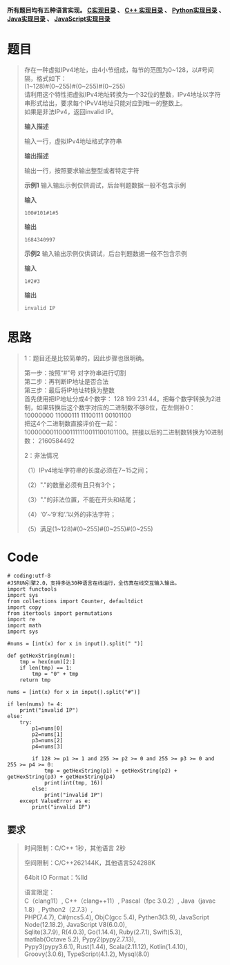 **所有题目均有五种语言实现。
**[C实现目录](https://renjie.blog.csdn.net/article/details/129190260 "C实现目录")** 、
**[C++ 实现目录](https://blog.csdn.net/misayaaaaa/category_12036814.html "C++
实现目录")** 、
**[Python实现目录](https://blog.csdn.net/misayaaaaa/category_12111005.html
"Python实现目录")** 、
**[Java实现目录](https://blog.csdn.net/misayaaaaa/category_12111006.html
"Java实现目录")** 、
**[JavaScript实现目录](https://blog.csdn.net/misayaaaaa/category_12199270.html
"JavaScript实现目录")****

# 题目

> 存在一种虚拟IPv4地址，由4小节组成，每节的范围为0~128，以#号间隔，格式如下：  
>  (1~128)#(0~255)#(0~255)#(0~255)  
>  请利用这个特性把虚拟IPv4地址转换为一个32位的整数，IPv4地址以字符串形式给出，要求每个IPvV4地址只能对应到唯一的整数上。  
>  如果是非法IPv4，返回invalid IP。
>
> **输入描述**
>
> 输入一行，虚拟IPv4地址格式字符串
>
> **输出描述**
>
> 输出一行，按照要求输出整型或者特定字符
>
> **示例1** 输入输出示例仅供调试，后台判题数据一般不包含示例
>
> **输入**
>
> `100#101#1#5`
>
> **输出**
>
> `1684340997`
>
> **示例2** 输入输出示例仅供调试，后台判题数据一般不包含示例
>
> **输入**
>
> `1#2#3`
>
> **输出**
>
> `invalid IP`

# 思路

> 1：题目还是比较简单的，因此步骤也很明确。
>
> 第一步：按照“#”号 对字符串进行切割  
>  第二步：再判断IP地址是否合法  
>  第三步：最后将IP地址转换为整数  
>  首先使用把IP地址分成4个数字： 128 199 231 44。把每个数字转换为2进制，如果转换后这个数字对应的二进制数不够8位，在左侧补0：
> 10000000 11000111 11100111 00101100  
>  把这4个二进制数直接评价在一起： 10000000110001111110011100101100。拼接以后的二进制数转换为10进制数：
> 2160584492
>
> 2：非法情况
>
> （1）IPv4地址字符串的长度必须在7~15之间；
>
> （2）"."的数量必须有且只有3个；
>
> （3）"."的非法位置，不能在开头和结尾；
>
> （4）‘0’~‘9’和‘.’以外的非法字符；
>
> （5）满足(1~128)#(0~255)#(0~255)#(0~255)

#

# Code

    
    
    # coding:utf-8
    #JSRUN引擎2.0，支持多达30种语言在线运行，全仿真在线交互输入输出。 
    import functools
    import sys
    from collections import Counter, defaultdict
    import copy
    from itertools import permutations
    import re
    import math
    import sys
    
    #nums = [int(x) for x in input().split(" ")]
    
    def getHexString(num):
        tmp = hex(num)[2:]
        if len(tmp) == 1:
            tmp = "0" + tmp
        return tmp
     
    nums = [int(x) for x in input().split("#")]
    
    if len(nums) != 4:
        print("invalid IP")
    else:
        try:
            p1=nums[0]
            p2=nums[1]
            p3=nums[2]
            p4=nums[3]
    
            if 128 >= p1 >= 1 and 255 >= p2 >= 0 and 255 >= p3 >= 0 and 255 >= p4 >= 0:
                tmp = getHexString(p1) + getHexString(p2) + getHexString(p3) + getHexString(p4)
                print(int(tmp, 16))
            else:
                print("invalid IP")
        except ValueError as e:
            print("invalid IP")

## 要求

> 时间限制：C/C++ 1秒，其他语言 2秒
>
> 空间限制：C/C++262144K，其他语言524288K
>
> 64bit IO Format：%lld
>
> 语言限定：  
>  C（clang11）, C++（clang++11）, Pascal（fpc 3.0.2）, Java（javac 1.8）,
> Python2（2.7.3）,  
>  PHP(7.4.7), C#(mcs5.4), ObjC(gcc 5.4), Pythen3(3.9), JavaScript
> Node(12.18.2), JavaScript V8(6.0.0),  
>  Sqlite(3.7.9), R(4.0.3), Go(1.14.4), Ruby(2.7.1), Swift(5.3), matlab(Octave
> 5.2), Pypy2(pypy2.7.13),  
>  Pypy3(pypy3.6.1), Rust(1.44), Scala(2.11.12), Kotlin(1.4.10),
> Groovy(3.0.6), TypeScript(4.1.2), Mysql(8.0)


